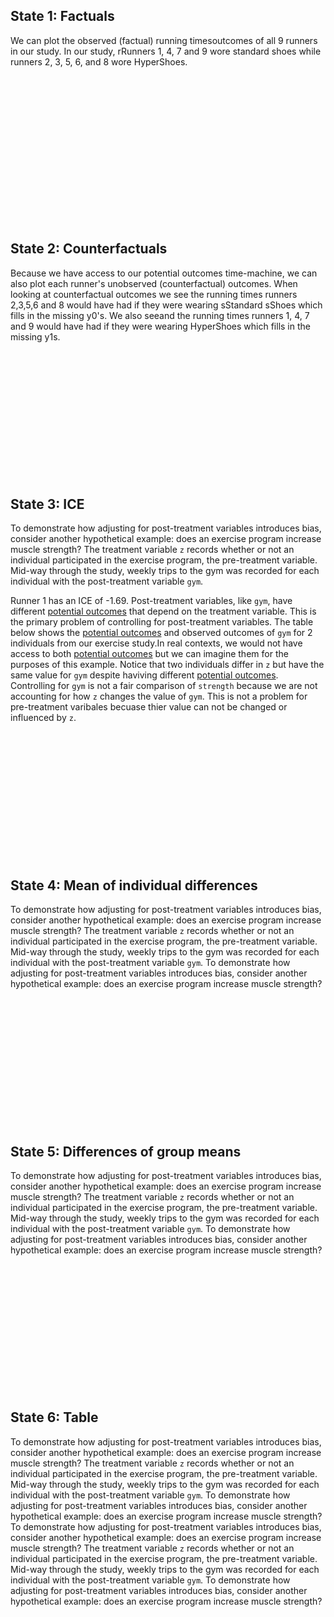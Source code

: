 
<h2 id="estimands-trigger-1">State 1: Factuals</h2>

<p>We can plot the observed (factual) running timesoutcomes of all 9 runners in our study. In our study, rRunners 1, 4, 7 and 9 wore standard shoes while runners 2, 3, 5, 6, and 8 wore HyperShoes. </p>

<br><br><br><br><br><br><br><br><br><br><br><br>

<p><br></p>

<h2 id="estimands-trigger-2">State 2: Counterfactuals</h2>

<p>Because we have access to our potential outcomes time-machine, we can also plot each runner's unobserved (counterfactual) outcomes. When looking at counterfactual outcomes we see the running times runners 2,3,5,6 and 8 would have had if they were wearing sStandard sShoes which fills in the missing y0's.  We also seeand the running times runners 1, 4, 7 and 9 would have had if they were wearing HyperShoes which fills in the missing y1s.</p>

<br><br><br><br><br><br><br><br><br><br><br><br>

<h2 id="estimands-trigger-3">State 3: ICE</h2>

<p>To demonstrate how adjusting for post-treatment variables introduces bias, consider another hypothetical example: does an exercise program increase muscle strength? The treatment variable <code>z</code> records whether or not an individual participated in the exercise program, the pre-treatment variable. Mid-way through the study, weekly trips to the gym was recorded for each individual with the post-treatment variable <code>gym</code>. </p>

<p><a id="estimands-runner-text">Runner 1 has an ICE of -1.69.</a> Post-treatment variables, like <code>gym</code>, have different <a href="">potential outcomes</a> that depend on the treatment variable. This is the primary problem of controlling for post-treatment variables. The table below shows the <a href="">potential outcomes</a> and observed outcomes of <code>gym</code> for 2 individuals from our exercise study.In real contexts, we would not have access to both <a href="">potential outcomes</a> but we can imagine them for the purposes of this example. Notice that two individuals differ in <code>z</code> but have the same value for <code>gym</code> despite haviving different <a href="">potential outcomes</a>. Controlling for <code>gym</code> is not a fair comparison of <code>strength</code> because we are not accounting for how <code>z</code> changes the value of <code>gym</code>. This is not a problem for pre-treatment varibales becuase thier value can not be changed or influenced by <code>z</code>. </p>

<br><br><br><br><br><br><br><br><br><br><br><br>

<h2 id="estimands-trigger-4">State 4: Mean of individual differences</h2>

<p>To demonstrate how adjusting for post-treatment variables introduces bias, consider another hypothetical example: does an exercise program increase muscle strength? The treatment variable <code>z</code> records whether or not an individual participated in the exercise program, the pre-treatment variable. Mid-way through the study, weekly trips to the gym was recorded for each individual with the post-treatment variable <code>gym</code>. To demonstrate how adjusting for post-treatment variables introduces bias, consider another hypothetical example: does an exercise program increase muscle strength? </p>

<br><br><br><br><br><br><br><br><br><br><br><br>

<h2 id="estimands-trigger-5">State 5: Differences of group means</h2>

<p>To demonstrate how adjusting for post-treatment variables introduces bias, consider another hypothetical example: does an exercise program increase muscle strength? The treatment variable <code>z</code> records whether or not an individual participated in the exercise program, the pre-treatment variable. Mid-way through the study, weekly trips to the gym was recorded for each individual with the post-treatment variable <code>gym</code>. To demonstrate how adjusting for post-treatment variables introduces bias, consider another hypothetical example: does an exercise program increase muscle strength? </p>

<br><br><br><br><br><br><br><br><br><br><br><br>

<h2 id="estimands-trigger-6">State 6: Table</h2>

<p>To demonstrate how adjusting for post-treatment variables introduces bias, consider another hypothetical example: does an exercise program increase muscle strength? The treatment variable <code>z</code> records whether or not an individual participated in the exercise program, the pre-treatment variable. Mid-way through the study, weekly trips to the gym was recorded for each individual with the post-treatment variable <code>gym</code>. To demonstrate how adjusting for post-treatment variables introduces bias, consider another hypothetical example: does an exercise program increase muscle strength? To demonstrate how adjusting for post-treatment variables introduces bias, consider another hypothetical example: does an exercise program increase muscle strength? The treatment variable <code>z</code> records whether or not an individual participated in the exercise program, the pre-treatment variable. Mid-way through the study, weekly trips to the gym was recorded for each individual with the post-treatment variable <code>gym</code>. To demonstrate how adjusting for post-treatment variables introduces bias, consider another hypothetical example: does an exercise program increase muscle strength?  </p>

<br><br><br><br><br><br><br><br><br><br><br><br><br><br><br><br><br><br><br><br>
